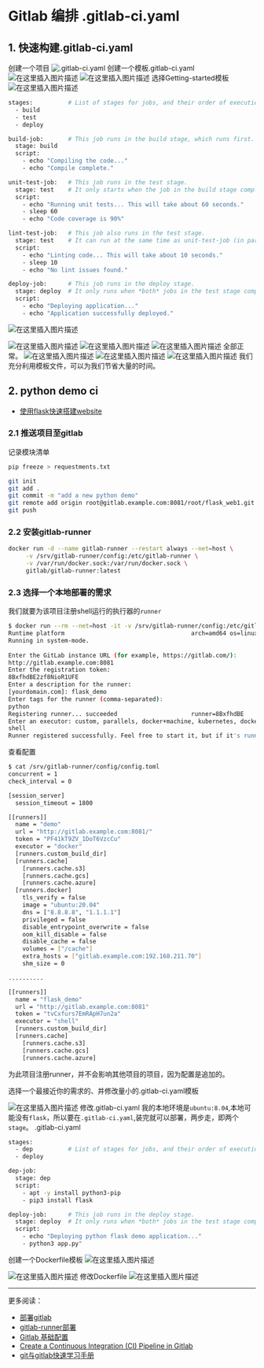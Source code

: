 #  Gitlab 编排 .gitlab-ci.yaml

##  1. 快速构建.gitlab-ci.yaml
创建一个项目
![.gitlab-ci.yaml](https://img-blog.csdnimg.cn/7f0262b91bd7466fbf692fb45acb221c.png)
创建一个模板.gitlab-ci.yaml
![在这里插入图片描述](https://img-blog.csdnimg.cn/dbd1bf6e707b4951b18b6a6ffa55d72b.png)
![在这里插入图片描述](https://img-blog.csdnimg.cn/b00e626fdfeb4362b4b65088ff428d8a.png)
选择Getting-started模板
![在这里插入图片描述](https://img-blog.csdnimg.cn/105b2525dc2d4c36bf62162ae378d65c.png)

```bash
stages:          # List of stages for jobs, and their order of execution
  - build
  - test
  - deploy

build-job:       # This job runs in the build stage, which runs first.
  stage: build
  script:
    - echo "Compiling the code..."
    - echo "Compile complete."

unit-test-job:   # This job runs in the test stage.
  stage: test    # It only starts when the job in the build stage completes successfully.
  script:
    - echo "Running unit tests... This will take about 60 seconds."
    - sleep 60
    - echo "Code coverage is 90%"

lint-test-job:   # This job also runs in the test stage.
  stage: test    # It can run at the same time as unit-test-job (in parallel).
  script:
    - echo "Linting code... This will take about 10 seconds."
    - sleep 10
    - echo "No lint issues found."

deploy-job:      # This job runs in the deploy stage.
  stage: deploy  # It only runs when *both* jobs in the test stage complete successfully.
  script:
    - echo "Deploying application..."
    - echo "Application successfully deployed."
```
![在这里插入图片描述](https://img-blog.csdnimg.cn/cbfbb50506a348358260645ef2a82345.png)

![在这里插入图片描述](https://img-blog.csdnimg.cn/0a7e62feb557469bbcf98ff3230cc207.png)
![在这里插入图片描述](https://img-blog.csdnimg.cn/1d9f9681033a47c3bb4d061590051794.png)
![在这里插入图片描述](https://img-blog.csdnimg.cn/9bf8544cb1894477a3ce930daffd14be.png)
全部正常。
![在这里插入图片描述](https://img-blog.csdnimg.cn/bc547a59ce0c45279ccfdfbccc7f24ef.png)
![在这里插入图片描述](https://img-blog.csdnimg.cn/880032dde4b64408bc7caa90956b0232.png)
![在这里插入图片描述](https://img-blog.csdnimg.cn/36cdf90219f148258befdbb93b6f240c.png)
我们充分利用模板文件，可以为我们节省大量的时间。

## 2. python demo ci

 - [使用flask快速搭建website](https://ghostwritten.blog.csdn.net/article/details/122093464)

###  2.1 推送项目至gitlab
记录模块清单
```bash
pip freeze > requestments.txt
```

```bash
git init
git add .
git commit -m "add a new python demo"
git remote add origin root@gitlab.example.com:8081/root/flask_web1.git
git push
```
###  2.2 安装gitlab-runner

```bash
docker run -d --name gitlab-runner --restart always --net=host \
     -v /srv/gitlab-runner/config:/etc/gitlab-runner \
     -v /var/run/docker.sock:/var/run/docker.sock \
     gitlab/gitlab-runner:latest
```

###  2.3 选择一个本地部署的需求
我们就要为该项目注册shell运行的执行器的`runner`

```bash
$ docker run --rm --net=host -it -v /srv/gitlab-runner/config:/etc/gitlab-runner gitlab/gitlab-runner:alpine-v14.4.2 register
Runtime platform                                    arch=amd64 os=linux pid=7 revision=50fc80a6 version=14.4.2
Running in system-mode.                            
                                                   
Enter the GitLab instance URL (for example, https://gitlab.com/):
http://gitlab.example.com:8081
Enter the registration token:
8BxfhdBE2zf8NioR1UFE
Enter a description for the runner:
[yourdomain.com]: flask_demo
Enter tags for the runner (comma-separated):
python
Registering runner... succeeded                     runner=8BxfhdBE
Enter an executor: custom, parallels, docker+machine, kubernetes, docker, docker-ssh, shell, ssh, virtualbox, docker-ssh+machine:
shell
Runner registered successfully. Feel free to start it, but if it's running already the config should be automatically reloaded! 
```
查看配置

```bash
$ cat /srv/gitlab-runner/config/config.toml 
concurrent = 1
check_interval = 0

[session_server]
  session_timeout = 1800

[[runners]]
  name = "demo"
  url = "http://gitlab.example.com:8081/"
  token = "PF41kT9ZV_1DoT6VzcCu"
  executor = "docker"
  [runners.custom_build_dir]
  [runners.cache]
    [runners.cache.s3]
    [runners.cache.gcs]
    [runners.cache.azure]
  [runners.docker]
    tls_verify = false
    image = "ubuntu:20.04"
    dns = ["8.8.8.8", "1.1.1.1"]
    privileged = false
    disable_entrypoint_overwrite = false
    oom_kill_disable = false
    disable_cache = false
    volumes = ["/cache"]
    extra_hosts = ["gitlab.example.com:192.168.211.70"]
    shm_size = 0

..........

[[runners]]
  name = "flask_demo"
  url = "http://gitlab.example.com:8081"
  token = "tvCxfurs7EmRApH7un2a"
  executor = "shell"
  [runners.custom_build_dir]
  [runners.cache]
    [runners.cache.s3]
    [runners.cache.gcs]
    [runners.cache.azure]
```
为此项目注册runner，并不会影响其他项目的项目，因为配置是追加的。


选择一个最接近你的需求的、并修改量小的.gitlab-ci.yaml模板

![在这里插入图片描述](https://img-blog.csdnimg.cn/9dde612636e6448b9cb6b9ae0e751753.png)
修改.gitlab-ci.yaml
我的本地环境是`ubuntu:8.04`,本地可能没有`flask`，所以要在`.gitlab-ci.yaml`,装完就可以部署，两步走，即两个`stage`。
.gitlab-ci.yaml
```bash
stages:
  - dep          # List of stages for jobs, and their order of execution
  - deploy

dep-job:
  stage: dep
  script:
    - apt -y install python3-pip
    - pip3 install flask

deploy-job:      # This job runs in the deploy stage.
  stage: deploy  # It only runs when *both* jobs in the test stage complete successfully.
  script:
    - echo "Deploying python flask demo application..."
    - python3 app.py"
```




创建一个Dockerfile模板
![在这里插入图片描述](https://img-blog.csdnimg.cn/f14c770042364c65965be02067db1eb2.png)

![在这里插入图片描述](https://img-blog.csdnimg.cn/b33e434e7d744365b363a13fa5709521.png)
修改Dockerfile
![在这里插入图片描述](https://img-blog.csdnimg.cn/5a2f8b631758428eaa19a0447a2a4a3d.png)

-----
更多阅读：

 - [部署gitlab ](https://ghostwritten.blog.csdn.net/article/details/121929582)
 - [gitlab-runner部署](https://ghostwritten.blog.csdn.net/article/details/107755143)
 - [Gitlab 基础配置](https://ghostwritten.blog.csdn.net/article/details/121962870)
 - [Create a Continuous Integration (CI) Pipeline in Gitlab](https://blog.csdn.net/xixihahalelehehe/article/details/121941628?spm=1001.2014.3001.5501)
 - [git与gitlab快速学习手册](https://ghostwritten.blog.csdn.net/article/details/121107739)

